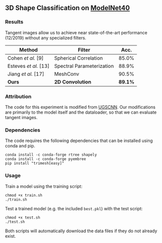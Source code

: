## 3D Shape Classification on [ModelNet40](https://modelnet.cs.princeton.edu/)

### Results

Tangent images allow us to achieve near state-of-the-art performance (12/2019) without any specialized filters.

| Method | Filter | Acc. |
|--------|--------|------|
| Cohen *et al.* [9] | Spherical Correlation | 85.0%  |
| Esteves *et al.* [13] | Spectral Parameterization | 88.9%  |
| Jiang *et al.* [17] | MeshConv | 90.5%  |
| **Ours** | **2D Convolution** | **89.1%**  |


### Attribution
The code for this experiment is modified from [UGSCNN](https://github.com/maxjiang93/ugscnn/tree/master/experiments/exp2_modelnet40). Our modifications are primarily to the model itself and the dataloader, so that we can evaluate tangent images.


### Dependencies
The code requires the following dependencies that can be installed using conda and pip.

```
conda install -c conda-forge rtree shapely  
conda install -c conda-forge pyembree  
pip install "trimesh[easy]"  
```

### Usage
Train a model using the training script:

```
chmod +x train.sh
./train.sh
```

Test a trained model (e.g. the included `best.pkl`) with the test script:

```
chmod +x test.sh
./test.sh
```

Both scripts will automatically download the data files if they do not already exist.